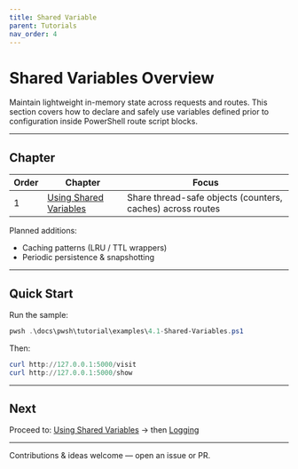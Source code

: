 ```yaml
---
title: Shared Variable
parent: Tutorials
nav_order: 4
---
```


# Shared Variables Overview

Maintain lightweight in-memory state across requests and routes. This section covers how to declare and safely use
variables defined prior to configuration inside PowerShell route script blocks.

---

## Chapter

| Order | Chapter                                        | Focus                                                      |
|-------|------------------------------------------------|------------------------------------------------------------|
| 1     | [Using Shared Variables](./1.Shared-Variables) | Share thread-safe objects (counters, caches) across routes |

Planned additions:

- Caching patterns (LRU / TTL wrappers)
- Periodic persistence & snapshotting

---

## Quick Start

Run the sample:

```powershell
pwsh .\docs\pwsh\tutorial\examples\4.1-Shared-Variables.ps1
```

Then:

```powershell
curl http://127.0.0.1:5000/visit
curl http://127.0.0.1:5000/show
```

---

## Next

Proceed to: [Using Shared Variables](./1.Shared-Variables) → then [Logging](../5.logging/index)

---

Contributions & ideas welcome — open an issue or PR.
